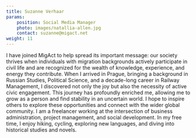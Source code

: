 ```yaml
---
title: Suzanne Verhaar
params:
    position: Social Media Manager
    photo: images/natallia-allen.jpg
    contact: suzanne@migact.net
weight: 11
---
```


I have joined MigAct to help spread its important message: our society thrives when individuals with migration backgrounds actively participate in civil life and are recognized for the wealth of knowledge, experience, and energy they contribute. When I arrived in Prague, bringing a background in Russian Studies, Political Science, and a decade-long career in Railway Management, I discovered not only the joy but also the necessity of active civic engagement. This journey has profoundly enriched me, allowing me to grow as a person and find stability in an uncertain world. I hope to inspire others to explore these opportunities and connect with the wider global community. I am a freelancer working at the intersection of business administration, project management, and social development. In my free time, I enjoy hiking, cycling, exploring new languages, and diving into historical studies and novels.